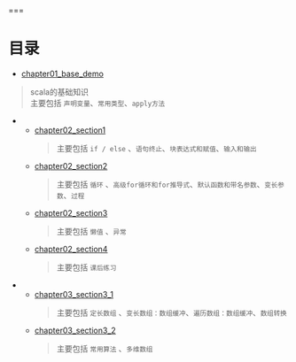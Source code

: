 ===


目录
===

- [chapter01_base_demo](src/main/scala/chapter01/base_demo.scala)
>scala的基础知识   
>主要包括 ```声明变量```、```常用类型```、```apply方法```  
- -   [chapter02_section1](src/main/scala/chapter02/section1.scala)     
        >主要包括 ```if / else``` 、```语句终止```、```块表达式和赋值```、```输入和输出``` 
  - [chapter02_section2](src/main/scala/chapter02/section2.scala)     
    >主要包括 ```循环```   、```高级for循环和for推导式```、```默认函数和带名参数```、```变长参数```、```过程```
  - [chapter02_section3](src/main/scala/chapter02/section3.scala)     
    >主要包括 ```懒值```   、```异常```  
  - [chapter02_section4](src/main/scala/chapter02/section4.scala)     
    >主要包括 ```课后练习```

- - [chapter03_section3_1](src/main/scala/chapter03/section3_1.scala)       
       >主要包括 ```定长数组```   、```变长数组：数组缓冲```、```遍历数组：数组缓冲```、```数组转换```
   - [chapter03_section3_2](src/main/scala/chapter03/section3_2.scala)     
        >主要包括 ```常用算法```   、```多维数组```  